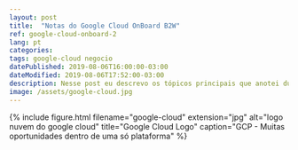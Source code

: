 ```yaml
---
layout: post
title:  "Notas do Google Cloud OnBoard B2W"
ref: google-cloud-onboard-2
lang: pt
categories: 
tags: google-cloud negocio
datePublished: 2019-08-06T16:00:00-03:00
dateModified: 2019-08-06T17:52:00-03:00
description: Nesse post eu descrevo os tópicos principais que anotei durante a apresentação do Google Cloud OnBoard
image: /assets/google-cloud.jpg
---
```

{% include figure.html filename="google-cloud" extension="jpg" alt="logo nuvem do google cloud" title="Google Cloud Logo" caption="GCP - Muitas oportunidades dentro de uma só plataforma" %}

